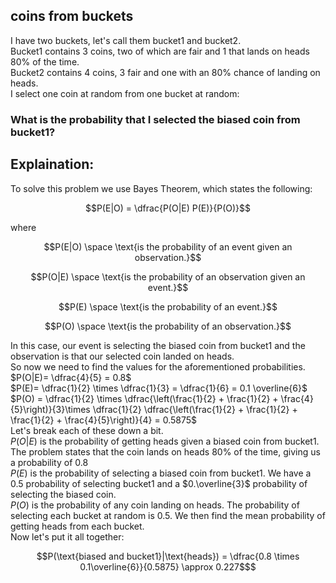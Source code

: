 ## coins from buckets
I have two buckets, let's call them bucket1 and bucket2.  
Bucket1 contains 3 coins, two of which are fair and 1 that lands on heads 80% of the time.  
Bucket2 contains 4 coins, 3 fair and one with an $80\%$ chance of landing on heads.  
I select one coin at random from one bucket at random:
### What is the probability that I selected the biased coin from bucket1?
## Explaination:
To solve this problem we use Bayes Theorem, which states the following:  
```math
P(E|O) = \dfrac{P(O|E) P(E)}{P(O)}
```
where
```math
P(E|O) \space \text{is the probability of an event given an observation.}
```
```math
P(O|E) \space \text{is the probability of an observation given an event.}
```
```math
P(E) \space \text{is the probability of an event.}
```
```math
P(O) \space \text{is the probability of an observation.}
```
In this case, our event is selecting the biased coin from bucket1 and the observation is that our selected coin landed on heads.  
So now we need to find the values for the aforementioned probabilities.  
$P(O|E)= \dfrac{4}{5} = 0.8$  
$P(E)= \dfrac{1}{2} \times \dfrac{1}{3} = \dfrac{1}{6} = 0.1 \overline{6}$  
$P(O) = \dfrac{1}{2} \times \dfrac{\left(\frac{1}{2} + \frac{1}{2} + \frac{4}{5}\right)}{3}\times  \dfrac{1}{2}  \dfrac{\left(\frac{1}{2} + \frac{1}{2} + \frac{1}{2} + \frac{4}{5}\right)}{4} = 0.5875$  
Let's break each of these down a bit.  
$P(O|E)$ is the probability of getting heads given a biased coin from bucket1.  The problem states that the coin lands on heads $80\%$ of the time, giving us a probability of $0.8$  
$P(E)$ is the probability of selecting a biased coin from bucket1.  We have a $0.5$ probability of selecting bucket1 and a $0.\overline{3}$ probability of selecting the biased coin.  
$P(O)$ is the probability of any coin landing on heads.  The probability of selecting each bucket at random is $0.5$.  We then find the mean probability of getting heads from each bucket.  
Now let's put it all together:
```math
P(\text{biased and bucket1}|\text{heads}) = \dfrac{0.8 \times 0.1\overline{6}}{0.5875} \approx 0.227$
```
